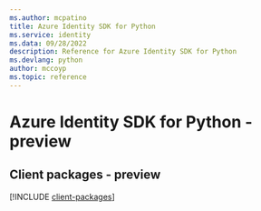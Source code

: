 ```yaml
---
ms.author: mcpatino
title: Azure Identity SDK for Python
ms.service: identity
ms.data: 09/28/2022
description: Reference for Azure Identity SDK for Python
ms.devlang: python
author: mccoyp
ms.topic: reference
---
```

# Azure Identity SDK for Python - preview

## Client packages - preview
[!INCLUDE [client-packages](identity-client-index.md)]
